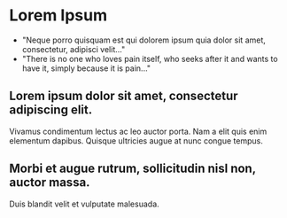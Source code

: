 # Lorem Ipsum
* "Neque porro quisquam est qui dolorem ipsum quia dolor sit amet, consectetur, adipisci velit..."
* "There is no one who loves pain itself, who seeks after it and wants to have it, simply because it is pain..."


## Lorem ipsum dolor sit amet, consectetur adipiscing elit.
Vivamus condimentum lectus ac leo auctor porta.
Nam a elit quis enim elementum dapibus.
Quisque ultricies augue at nunc congue tempus.

## Morbi et augue rutrum, sollicitudin nisl non, auctor massa.
Duis blandit velit et vulputate malesuada.
